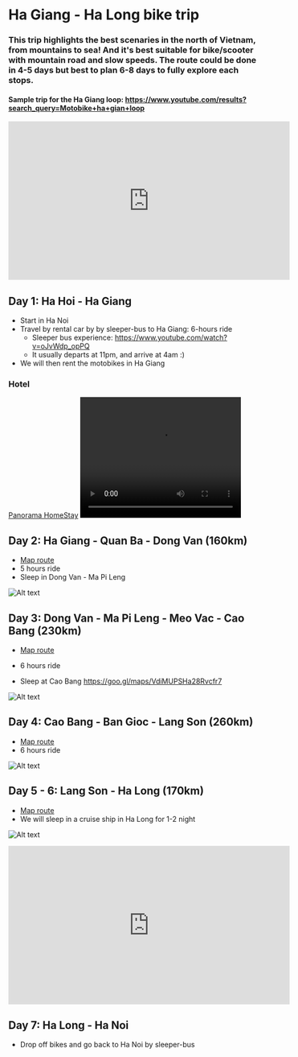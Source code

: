 # Ha Giang - Ha Long bike trip

### This trip highlights the best scenaries in the north of Vietnam, from mountains to sea! And it's best suitable for bike/scooter with mountain road and slow speeds. The route could be done in 4-5 days but best to plan 6-8 days to fully explore each stops.

#### Sample trip for the Ha Giang loop: https://www.youtube.com/results?search_query=Motobike+ha+gian+loop
<iframe width="560" height="315" src="https://www.youtube.com/embed/dh6HgYGwlCs?si=wB-P65k042x4Pmtt" title="YouTube video player" frameborder="0" allow="accelerometer; autoplay; clipboard-write; encrypted-media; gyroscope; picture-in-picture; web-share" allowfullscreen></iframe>

## Day 1: Ha Hoi - Ha Giang
* Start in Ha Noi
* Travel by rental car by by sleeper-bus to Ha Giang: 6-hours ride
  * Sleeper bus experience: https://www.youtube.com/watch?v=oJvWdp_opPQ
  * It usually departs at 11pm, and arrive at 4am :)
* We will then rent the motobikes in Ha Giang

### Hotel
[Panorama HomeStay](https://goo.gl/maps/iuuPtmhBWXon9wLy9)
<video width="320" height="240" controls>
  <source src="https://lh3.googleusercontent.com/ggs/AF1QipNMx3P0LwL38VuLY030wfAi48AyqNp4Zbhidtb7=m18?cpn=sxS_f8K6aXd1TZr-" >
</video>

## Day 2: Ha Giang - Quan Ba - Dong Van (160km)
* [Map route](https://www.google.com/maps/dir/Tp.+H%C3%A0+Giang,+H%C3%A0+Giang,+Vi%E1%BB%87t+Nam/Qu%E1%BA%A3n+B%E1%BA%A1,+H%C3%A0+Giang,+Vi%E1%BB%87t+Nam/tt.+%C4%90%E1%BB%93ng+V%C4%83n,+%C4%90%E1%BB%93ng+V%C4%83n+District,+Ha+Giang,+Vietnam/@23.0330024,104.9995559,11z/data=!4m20!4m19!1m5!1m1!1s0x36cc79b180b4239d:0xb7a373a73bc23544!2m2!1d104.9784494!2d22.8025588!1m5!1m1!1s0x36cc0b167fa61df7:0x8495bfb0cc033df9!2m2!1d104.9856176!2d23.087186!1m5!1m1!1s0x36cbe6cfb1c33961:0x5eff1d412485f4aa!2m2!1d105.3627336!2d23.2781471!3e0?entry=ttu)
* 5 hours ride
* Sleep in Dong Van - Ma Pi Leng

![Alt text](image-26.png)

## Day 3: Dong Van - Ma Pi Leng - Meo Vac - Cao Bang (230km)

* [Map route](https://www.google.com/maps/dir/tt.+%C4%90%E1%BB%93ng+V%C4%83n,+%C4%90%E1%BB%93ng+V%C4%83n+District,+Ha+Giang,+Vietnam/M%C3%A3+P%C3%AD+L%C3%A8ng,+M%C3%A8o+V%E1%BA%A1c+District,+Ha+Giang,+Vietnam/CH%E1%BB%A2+TRUNG+T%C3%82M+TH%E1%BB%8A+TR%E1%BA%A4N+M%C3%88O+V%E1%BA%A0C/Cao+B%E1%BA%B1ng,+Cao+Bang,+Vietnam/@22.9576405,105.4967755,10z/data=!4m26!4m25!1m5!1m1!1s0x36cbe6cfb1c33961:0x5eff1d412485f4aa!2m2!1d105.3627336!2d23.2781471!1m5!1m1!1s0x36cbdda02a4fdd59:0x7e9c5349a9cc2f93!2m2!1d105.4243804!2d23.2356473!1m5!1m1!1s0x36cbc2a05bbce50f:0x22b59ea706c3b333!2m2!1d105.4084553!2d23.1649038!1m5!1m1!1s0x36ca643b852c0327:0xf7278f9b5a7c6921!2m2!1d106.2639852!2d22.6666369!3e0?entry=ttu)

* 6 hours ride
* Sleep at Cao Bang https://goo.gl/maps/VdiMUPSHa28Rvcfr7

![Alt text](image-27.png)

## Day 4: Cao Bang - Ban Gioc - Lang Son (260km)

* [Map route](https://www.google.com/maps/dir/Cao+B%E1%BA%B1ng,+Cao+Bang,+Vietnam/Ban+Gioc+Waterfall+-+Detian+Falls,+TL+211,+%C4%90%C3%A0m+Thu%E1%BB%B7,+Tr%C3%B9ng+Kh%C3%A1nh+District,+Cao+Bang,+Vietnam/L%E1%BA%A1ng+S%C6%A1n,+Vietnam/@22.3034262,106.4142268,9.5z/data=!4m20!4m19!1m5!1m1!1s0x36ca643b852c0327:0xf7278f9b5a7c6921!2m2!1d106.2639852!2d22.6666369!1m5!1m1!1s0x36ca643ca72ac71b:0xd00c006bac4a0f37!2m2!1d106.7240986!2d22.8546786!1m5!1m1!1s0x36b54e779f3306a9:0x4d0e88116ffb61b9!2m2!1d106.761519!2d21.853708!3e0?entry=ttu)
* 6 hours ride

![Alt text](image-28.png)

## Day 5 - 6: Lang Son - Ha Long (170km)
* [Map route](https://www.google.com/maps/dir/L%E1%BA%A1ng+S%C6%A1n,+Vietnam/H%E1%BA%A1+Long,+Qu%E1%BA%A3ng+Ninh,+Vietnam/@21.4077456,106.3194124,9.48z/data=!4m14!4m13!1m5!1m1!1s0x36b54e779f3306a9:0x4d0e88116ffb61b9!2m2!1d106.761519!2d21.853708!1m5!1m1!1s0x314a583f825ff2c9:0xc5d143510be28d44!2m2!1d107.0448069!2d20.9711977!3e0?entry=ttu)
* We will sleep in a cruise ship in Ha Long for 1-2 night

![Alt text](image-5.png)
<iframe width="560" height="315" src="https://www.youtube.com/embed/RiELdjiAUdY?si=iDAeA-zANUAyH7md" title="YouTube video player" frameborder="0" allow="accelerometer; autoplay; clipboard-write; encrypted-media; gyroscope; picture-in-picture; web-share" allowfullscreen></iframe>

## Day 7: Ha Long - Ha Noi
* Drop off bikes and go back to Ha Noi by sleeper-bus












